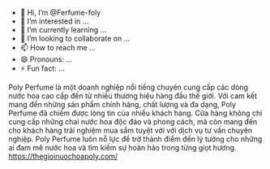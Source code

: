 - 👋 Hi, I’m @Ferfume-foly
- 👀 I’m interested in ...
- 🌱 I’m currently learning ...
- 💞️ I’m looking to collaborate on ...
- 📫 How to reach me ...
- 😄 Pronouns: ...
- ⚡ Fun fact: ...

Poly Perfume là một doanh nghiệp nổi tiếng chuyên cung cấp các dòng nước hoa cao cấp đến từ nhiều thương hiệu hàng đầu thế giới. Với cam kết mang đến những sản phẩm chính hãng, chất lượng và đa dạng, Poly Perfume đã chiếm được lòng tin của nhiều khách hàng. Cửa hàng không chỉ cung cấp những chai nước hoa độc đáo và phong cách, mà còn mang đến cho khách hàng trải nghiệm mua sắm tuyệt vời với dịch vụ tư vấn chuyên nghiệp. Poly Perfume luôn nỗ lực để trở thành điểm đến lý tưởng cho những ai đam mê nước hoa và tìm kiếm sự hoàn hảo trong từng giọt hương.
https://thegioinuochoapoly.com/
